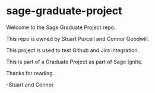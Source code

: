 # sage-graduate-project

Welcome to the Sage Graduate Project repo.

This repo is owned by Stuart Purcell and Connor Goodwill.

This project is used to test Github and Jira integration.

This is part of a Graduate Project as part of Sage Ignite.

Thanks for reading.

-Stuart and Connor
